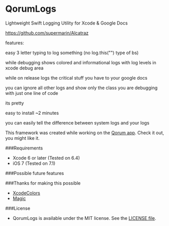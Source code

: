 # QorumLogs
Lightweight Swift Logging Utility for Xcode & Google Docs

https://github.com/supermarin/Alcatraz

features:

easy 3 letter typing to log something (no log.this("") type of bs)

while debugging shows colored and informational logs with log levels in xcode debug area

while on release logs the critical stuff you have to your google docs

you can ignore all other logs and show only the class you are debugging with just one line of code

its pretty

easy to install ~2 minutes

you can easily tell the difference between system logs and your logs

This framework was created while working on the [Qorum app](http://www.joinqorum.com/). Check it out, you might like it.

###Requirements

- Xcode 6 or later (Tested on 6.4)
- iOS 7  (Tested on 7.1)

###Possible future features


###Thanks for making this possible
- [XcodeColors](https://github.com/robbiehanson/XcodeColors)
- [Magic](https://github.com/ArtSabintsev/Magic)


###License
- QorumLogs is available under the MIT license. See the [LICENSE file](https://github.com/goktugyil/QorumLogs/blob/master/LICENSE).
